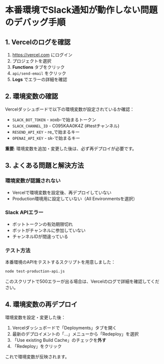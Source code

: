 # 本番環境でSlack通知が動作しない問題のデバッグ手順

## 1. Vercelのログを確認

1. https://vercel.com にログイン
2. プロジェクトを選択
3. **Functions** タブをクリック
4. `api/send-email` をクリック
5. **Logs** でエラーの詳細を確認

## 2. 環境変数の確認

Vercelダッシュボードで以下の環境変数が設定されているか確認：

- `SLACK_BOT_TOKEN` - xoxb-で始まるトークン
- `SLACK_CHANNEL_ID` - C095KAA0K4Z (#testチャンネル)
- `RESEND_API_KEY` - re_で始まるキー
- `OPENAI_API_KEY` - sk-で始まるキー

**重要**: 環境変数を追加・変更した後は、必ず再デプロイが必要です。

## 3. よくある問題と解決方法

### 環境変数が認識されない
- Vercelで環境変数を設定後、再デプロイしていない
- Production環境用に設定していない（All Environmentsを選択）

### Slack APIエラー
- ボットトークンの有効期限切れ
- ボットがチャンネルに参加していない
- チャンネルIDが間違っている

### テスト方法

本番環境のAPIをテストするスクリプトを用意しました：

```bash
node test-production-api.js
```

このスクリプトで500エラーが出る場合は、Vercelのログで詳細を確認してください。

## 4. 環境変数の再デプロイ

環境変数を設定・変更した後：

1. Vercelダッシュボードで「Deployments」タブを開く
2. 最新のデプロイメントの「...」メニューから「Redeploy」を選択
3. 「Use existing Build Cache」のチェックを**外す**
4. 「Redeploy」をクリック

これで環境変数が反映されます。